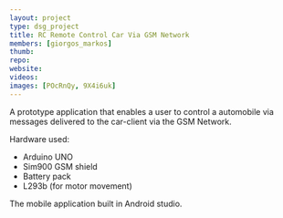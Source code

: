```yaml
---
layout: project
type: dsg_project
title: RC Remote Control Car Via GSM Network
members: [giorgos_markos]
thumb:
repo:
website:
videos:
images: [POcRnQy, 9X4i6uk]
---
```

A prototype application that enables a user to control a automobile via
messages delivered to the car-client via the GSM Network.

Hardware used:
* Arduino UNO
* Sim900 GSM shield
* Battery pack
* L293b (for motor movement)

The mobile application built in Android studio.
